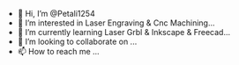 - 👋 Hi, I’m @Petali1254
- 👀 I’m interested in Laser Engraving & Cnc Machining...
- 🌱 I’m currently learning Laser Grbl & Inkscape & Freecad...
- 💞️ I’m looking to collaborate on ...
- 📫 How to reach me ...

<!---
Petali1254/Petali1254 is a ✨ special ✨ repository because its `README.md` (this file) appears on your GitHub profile.
You can click the Preview link to take a look at your changes.
--->
